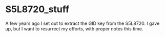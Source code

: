 # S5L8720_stuff
A few years ago I set out to extract the GID key from the S5L8720. I gave up, but I want to resurrect my efforts, with proper notes this time.
